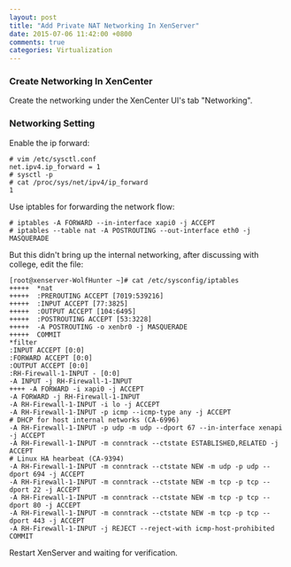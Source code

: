 ```yaml
---
layout: post
title: "Add Private NAT Networking In XenServer"
date: 2015-07-06 11:42:00 +0800
comments: true
categories: Virtualization
---
```

### Create Networking In XenCenter
Create the networking under the XenCenter UI's tab "Networking".     

### Networking Setting
Enable the ip forward:    

```
# vim /etc/sysctl.conf
net.ipv4.ip_forward = 1
# sysctl -p 
# cat /proc/sys/net/ipv4/ip_forward 
1
```
Use iptables for forwarding the network flow:    

```
# iptables -A FORWARD --in-interface xapi0 -j ACCEPT
# iptables --table nat -A POSTROUTING --out-interface eth0 -j MASQUERADE
```
But this didn't bring up the internal networking, after discussing with college, edit the file:     

```
[root@xenserver-WolfHunter ~]# cat /etc/sysconfig/iptables
+++++  *nat
+++++  :PREROUTING ACCEPT [7019:539216]
+++++  :INPUT ACCEPT [77:3825]
+++++  :OUTPUT ACCEPT [104:6495]
+++++  :POSTROUTING ACCEPT [53:3228]
+++++  -A POSTROUTING -o xenbr0 -j MASQUERADE
+++++  COMMIT
*filter
:INPUT ACCEPT [0:0]
:FORWARD ACCEPT [0:0]
:OUTPUT ACCEPT [0:0]
:RH-Firewall-1-INPUT - [0:0]
-A INPUT -j RH-Firewall-1-INPUT
++++ -A FORWARD -i xapi0 -j ACCEPT
-A FORWARD -j RH-Firewall-1-INPUT
-A RH-Firewall-1-INPUT -i lo -j ACCEPT
-A RH-Firewall-1-INPUT -p icmp --icmp-type any -j ACCEPT
# DHCP for host internal networks (CA-6996)
-A RH-Firewall-1-INPUT -p udp -m udp --dport 67 --in-interface xenapi -j ACCEPT
-A RH-Firewall-1-INPUT -m conntrack --ctstate ESTABLISHED,RELATED -j ACCEPT
# Linux HA hearbeat (CA-9394)
-A RH-Firewall-1-INPUT -m conntrack --ctstate NEW -m udp -p udp --dport 694 -j ACCEPT
-A RH-Firewall-1-INPUT -m conntrack --ctstate NEW -m tcp -p tcp --dport 22 -j ACCEPT
-A RH-Firewall-1-INPUT -m conntrack --ctstate NEW -m tcp -p tcp --dport 80 -j ACCEPT
-A RH-Firewall-1-INPUT -m conntrack --ctstate NEW -m tcp -p tcp --dport 443 -j ACCEPT
-A RH-Firewall-1-INPUT -j REJECT --reject-with icmp-host-prohibited
COMMIT

```
Restart XenServer and waiting for verification.    
